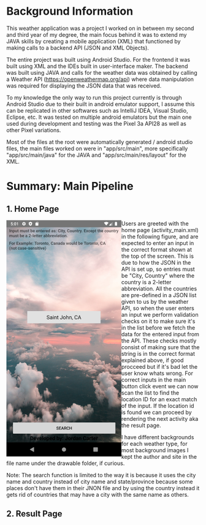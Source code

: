 # Background Information
This weather application was a project I worked on in between my second and third year of my degree, the main focus behind it was to extend my JAVA skills by creating a mobile application (XML) that functioned by making calls to a backend API (JSON and XML Objects).

The entire project was built using Android Studio. For the frontend it was built using XML and the IDEs built in user-interface maker. The backend was built using JAVA and calls for the weather data was obtained by calling a Weather API (https://openweathermap.org/api) where data manipulation was required for displaying the JSON data that was received.

To my knowledge the only way to run this project currently is through Android Studio due to their built in android emulator support, I assume this can be replicated in other softwares such as IntelliJ IDEA, Visual Studio, Eclipse, etc. It was tested on multiple android emulators but the main one used during development and testing was the Pixel 3a API28 as well as other Pixel variations.

Most of the files at the root were automatically generated / android studio files, the main files worked on were in "app/src/main", more specifically "app/src/main/java" for the JAVA and "app/src/main/res/layout" for the XML.


# Summary: Main Pipeline
## 1. Home Page
<img src="screenshots/Screenshot_1627761685.png" width=300 align=left>

Users are greeted with the home page (activity_main.xml) in the following figure, and are expected to enter an input in the correct format shown at the top of the screen. This is due to how the JSON in the API is set up, so entries must be "City, Country" where the country is a 2-letter abbreviation. All the countries are pre-defined in a JSON list given to us by the weather API, so when the user enters an input we perform validation checks on it to make sure it's in the list before we fetch the data for the entered input from the API. These checks mostly consist of making sure that the string is in the correct format explained above, if good procceed but if it's bad let the user know whats wrong. For correct inputs in the main button click event we can now scan the list to find the location ID for an exact match of the input. If the location id is found we can proceed by rendering the next activity aka the result page.

I have different backgrounds for each weather type, for most background images I kept the author and site in the file name under the drawable folder, if curious.

Note: The search function is limited to the way it is because it uses the city name and country instead of city name and state/province because some places don't have them in their JNON file and by using the country instead it gets rid of countries that may have a city with the same name as others.


## 2. Result Page


